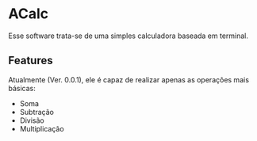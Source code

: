 # ACalc

Esse software trata-se de uma simples calculadora baseada em terminal.

## Features
Atualmente (Ver. 0.0.1), ele é capaz de realizar apenas as operações mais básicas:
 - Soma
 - Subtração
 - Divisão
 - Multiplicação

